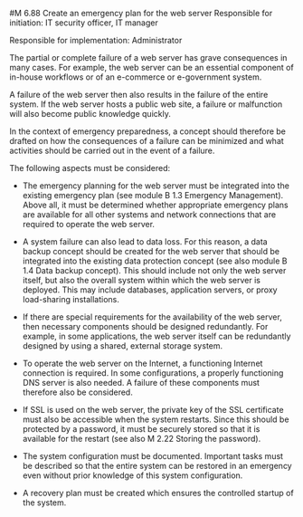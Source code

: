 #M 6.88 Create an emergency plan for the web server
Responsible for initiation: IT security officer, IT manager

Responsible for implementation: Administrator

The partial or complete failure of a web server has grave consequences in many cases. For example, the web server can be an essential component of in-house workflows or of an e-commerce or e-government system.

A failure of the web server then also results in the failure of the entire system. If the web server hosts a public web site, a failure or malfunction will also become public knowledge quickly.

In the context of emergency preparedness, a concept should therefore be drafted on how the consequences of a failure can be minimized and what activities should be carried out in the event of a failure.

The following aspects must be considered:

* The emergency planning for the web server must be integrated into the existing emergency plan (see module B 1.3 Emergency Management). Above all, it must be determined whether appropriate emergency plans are available for all other systems and network connections that are required to operate the web server.


* A system failure can also lead to data loss. For this reason, a data backup concept should be created for the web server that should be integrated into the existing data protection concept (see also module B 1.4 Data backup concept). This should include not only the web server itself, but also the overall system within which the web server is deployed. This may include databases, application servers, or proxy load-sharing installations.
* If there are special requirements for the availability of the web server, then necessary components should be designed redundantly. For example, in some applications, the web server itself can be redundantly designed by using a shared, external storage system.
* To operate the web server on the Internet, a functioning Internet connection is required. In some configurations, a properly functioning DNS server is also needed. A failure of these components must therefore also be considered.
* If SSL is used on the web server, the private key of the SSL certificate must also be accessible when the system restarts. Since this should be protected by a password, it must be securely stored so that it is available for the restart (see also M 2.22 Storing the password).
* The system configuration must be documented. Important tasks must be described so that the entire system can be restored in an emergency even without prior knowledge of this system configuration.
* A recovery plan must be created which ensures the controlled startup of the system.




